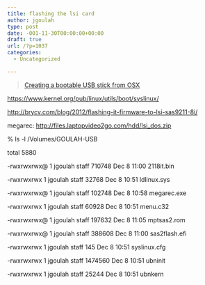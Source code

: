 ```yaml
---
title: flashing the lsi card
author: jgoulah
type: post
date: -001-11-30T00:00:00+00:00
draft: true
url: /?p=1037
categories:
  - Uncategorized

---
```

<blockquote data-secret="lCwRAE5NCp" class="wp-embedded-content">
  <p>
    <a href="https://www.pyrosoft.co.uk/blog/2013/01/09/creating-a-bootable-usb-stick-from-osx/">Creating a bootable USB stick from OSX</a>
  </p>
</blockquote>

<iframe class="wp-embedded-content" sandbox="allow-scripts" security="restricted" style="position: absolute; clip: rect(1px, 1px, 1px, 1px);" src="https://www.pyrosoft.co.uk/blog/2013/01/09/creating-a-bootable-usb-stick-from-osx/embed/#?secret=lCwRAE5NCp" data-secret="lCwRAE5NCp" width="500" height="282" title="&#8220;Creating a bootable USB stick from OSX&#8221; &#8212; Paul Maunders | Web log" frameborder="0" marginwidth="0" marginheight="0" scrolling="no"></iframe>
  
https://www.kernel.org/pub/linux/utils/boot/syslinux/
  
http://brycv.com/blog/2012/flashing-it-firmware-to-lsi-sas9211-8i/
  
megarec: http://files.laptopvideo2go.com/hdd/lsi_dos.zip

% ls -l /Volumes/GOULAH-USB
  
total 5880
  
-rwxrwxrwx@ 1 jgoulah staff 710748 Dec 8 11:00 2118it.bin
  
-rwxrwxrwx 1 jgoulah staff 32768 Dec 8 10:51 ldlinux.sys
  
-rwxrwxrwx@ 1 jgoulah staff 102748 Dec 8 10:58 megarec.exe
  
-rwxrwxrwx 1 jgoulah staff 60928 Dec 8 10:51 menu.c32
  
-rwxrwxrwx@ 1 jgoulah staff 197632 Dec 8 11:05 mptsas2.rom
  
-rwxrwxrwx@ 1 jgoulah staff 388608 Dec 8 11:00 sas2flash.efi
  
-rwxrwxrwx 1 jgoulah staff 145 Dec 8 10:51 syslinux.cfg
  
-rwxrwxrwx 1 jgoulah staff 1474560 Dec 8 10:51 ubninit
  
-rwxrwxrwx 1 jgoulah staff 25244 Dec 8 10:51 ubnkern
